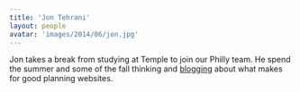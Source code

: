 ```yaml
---
title: 'Jon Tehrani'
layout: people
avatar: 'images/2014/06/jon.jpg'
---
```


Jon takes a break from studying at Temple to join our Philly team. He spend the summer and some of the fall thinking and <a href="http://blog.openplans.org/author/jtehrani/">blogging</a> about what makes for good planning websites.